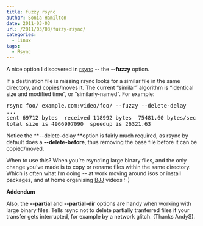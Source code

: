 ```yaml
---
title: fuzzy rsync
author: Sonia Hamilton
date: 2011-03-03
url: /2011/03/03/fuzzy-rsync/
categories:
  - Linux
tags:
  - Rsync
---
```

A nice option I discovered in [rsync][1] -- the **--fuzzy** option.

<!--more-->

If a destination file is missing rsync looks for a similar file in the same directory, and copies/moves it. The current &#8220;similar&#8221; algorithm is &#8220;identical size and modified time&#8221;, or &#8220;similarly-named&#8221;. For example:

<pre>rsync foo/ example.com:video/foo/ --fuzzy --delete-delay
...
sent 69712 bytes  received 118992 bytes  75481.60 bytes/sec   &lt;-- small amount of data xferred
total size is 4966997090  speedup is 26321.63                 &lt;-- woohoo! big speed up</pre>

Notice the **--delete-delay **option is fairly much required, as rsync by default does a **--delete-before**, thus removing the base file before it can be copied/moved.

When to use this? When you&#8217;re rsync&#8217;ing large binary files, and the only change you&#8217;ve made is to copy or rename files within the same directory. Which is often what I&#8217;m doing -- at work moving around isos or install packages, and at home organising [BJJ][2] videos :-)

**Addendum**

Also, the **--partial** and **--partial-dir** options are handy when working with large binary files. Tells rsync not to delete partially tranferred files if your transfer gets interrupted, for example by a network glitch. (Thanks AndyS).

 [1]: http://en.wikipedia.org/wiki/Rsync
 [2]: http://en.wikipedia.org/wiki/Brazilian_Jiu-Jitsu
